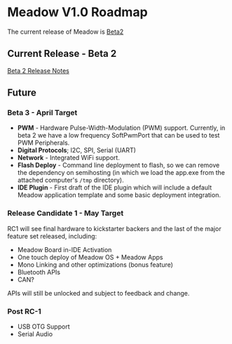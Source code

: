 # Meadow V1.0 Roadmap

The current release of Meadow is [Beta2](../Beta2/index.md)

## Current Release - Beta 2

[Beta 2 Release Notes](/guides/Release_Notes/Beta2/)

## Future

### Beta 3 - April Target

* **PWM** - Hardware Pulse-Width-Modulation (PWM) support. Currently, in beta 2 we have a low frequency SoftPwmPort that can be used to test PWM Peripherals.
* **Digital Protocols**; I2C, SPI, Serial (UART)
* **Network** - Integrated WiFi support.
* **Flash Deploy** - Command line deployment to flash, so we can remove the dependency on semihosting (in which we load the app.exe from the attached computer's `/tmp` directory).
* **IDE Plugin** - First draft of the IDE plugin which will include a default Meadow application template and some basic deployment integration.

### Release Candidate 1 - May Target

RC1 will see final hardware to kickstarter backers and the last of the major feature set released, including:

 * Meadow Board in-IDE Activation
 * One touch deploy of Meadow OS + Meadow Apps
 * Mono Linking and other optimizations (bonus feature)
 * Bluetooth APIs
 * CAN?

APIs will still be unlocked and subject to feedback and change.

### Post RC-1

 * USB OTG Support
 * Serial Audio
